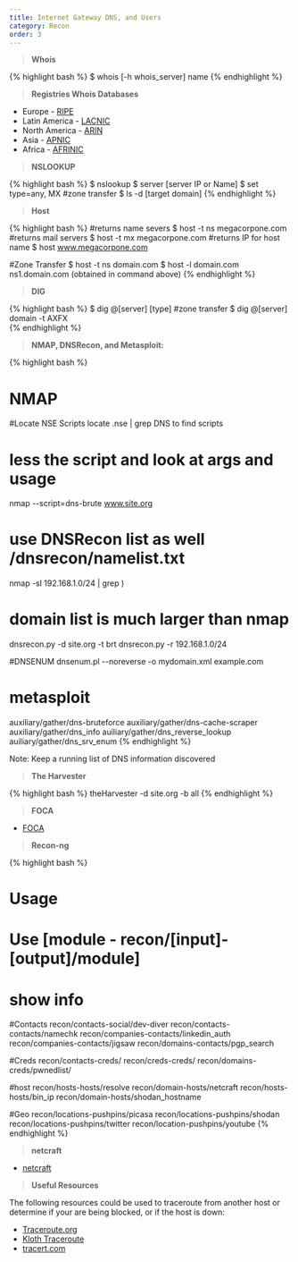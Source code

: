 ```yaml
---
title: Internet Gateway DNS, and Users
category: Recon
order: 3
---
```


> **Whois** 

{% highlight bash %}
$ whois [-h whois_server] name
{% endhighlight %}

> **Registries Whois Databases**

* Europe - [RIPE](http://www.ripe.net/)
* Latin America - [LACNIC](http://www.lacnic.net/en/)
* North America - [ARIN](https://www.arin.net/)
* Asia - [APNIC](http://www.apnic.net/)
* Africa - [AFRINIC](http://www.afrinic.net/)

> **NSLOOKUP** 

{% highlight bash %}
$ nslookup
$ server [server IP or Name]
$ set type=any, MX
#zone transfer
$ ls -d [target domain] 
{% endhighlight %}

> **Host**

{% highlight bash %}
#returns name severs
$ host -t ns megacorpone.com
#returns mail servers
$ host -t mx megacorpone.com
#returns IP for host name
$ host www.megacorpone.com 


#Zone Transfer
$ host -t ns domain.com 
$ host -l domain.com ns1.domain.com (obtained in command above)
{% endhighlight %}

> **DIG** 

{% highlight bash %}
$ dig @[server] [type]
#zone transfer
$ dig @[server] domain -t AXFX  
{% endhighlight %}


> **NMAP, DNSRecon, and Metasploit:**

{% highlight bash %}
# NMAP
#Locate NSE Scripts
locate .nse | grep DNS to find scripts
# less the script and look at args and usage
nmap --script=dns-brute www.site.org 
# use DNSRecon list as well /dnsrecon/namelist.txt
nmap -sl 192.168.1.0/24 | grep \)

# domain list is much larger than nmap
dnsrecon.py -d site.org -t brt
dnsrecon.py -r 192.168.1.0/24

#DNSENUM
dnsenum.pl --noreverse -o mydomain.xml example.com

# metasploit
auxiliary/gather/dns-bruteforce
auxiliary/gather/dns-cache-scraper
auxiliary/gather/dns_info
auiliary/gather/dns_reverse_lookup
auiliary/gather/dns_srv_enum
{% endhighlight %}

Note:  Keep a running list of DNS information discovered

> **The Harvester**

{% highlight bash %}
theHarvester -d site.org -b all
{% endhighlight %}

> **FOCA**

* [FOCA](https://www.elevenpaths.com/labstools/foca/index.html)

> **Recon-ng**

{% highlight bash %}
# Usage
# Use [module - recon/[input]-[output]/module]
# show info

#Contacts
recon/contacts-social/dev-diver
recon/contacts-contacts/namechk
recon/companies-contacts/linkedin_auth
recon/companies-contacts/jigsaw
recon/domains-contacts/pgp_search

#Creds
recon/contacts-creds/
recon/creds-creds/
recon/domains-creds/pwnedlist/

#host
recon/hosts-hosts/resolve
recon/domain-hosts/netcraft
recon/hosts-hosts/bin_ip
recon/domain-hosts/shodan_hostname

#Geo
recon/locations-pushpins/picasa
recon/locations-pushpins/shodan
recon/locations-pushpins/twitter
recon/location-pushpins/youtube
{% endhighlight %}


> **netcraft**

* [netcraft](toolbar.netcraft.com/site_report)

> **Useful Resources**

The following resources could be used to traceroute from another host or determine if your are being blocked, or if the host is down:
* [Traceroute.org](www.traceroute.org)
* [Kloth Traceroute](www.kloth.net/services/traceroute.php)
* [tracert.com](www.tracert.com)


